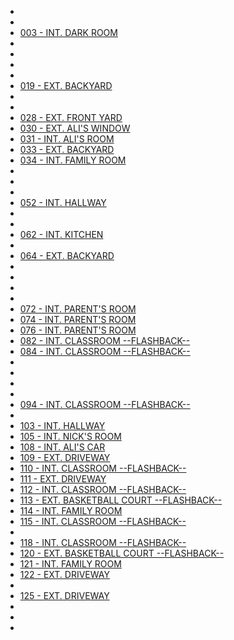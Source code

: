 * [](001-INT.Hospital.md)
* [](002-INT.TomsRoom-FLASHBACK.md)
* [003 - INT. DARK ROOM](003-INT.DarkRoom.md)
* [](014-EXT.Road.md)
* [](015-INT.BobsCar.md)
* [](016-EXT.Road.md)
* [](017-INT.TomsRoom-FLASHBACK.md)
* [019 - EXT. BACKYARD](019-EXT.Backyard.md)
* [](023-EXT.FrontYard.md)
* [](024-EXT.Driveway.md)
* [028 - EXT. FRONT YARD](028-EXT.FrontYard.md)
* [030 - EXT. ALI'S WINDOW](030-EXT.AlisWindow.md)
* [031 - INT. ALI'S ROOM](031-INT.AlisRoom.md)
* [033 - EXT. BACKYARD](033-EXT.Backyard.md)
* [034 - INT. FAMILY ROOM](034-INT.FamilyRoom.md)
* [](044-EXT.Backyard.md)
* [](045-INT.TomsKitchen-FLASHBACK.md)
* [](051-INT.FamilyRoom.md)
* [052 - INT. HALLWAY](052-INT.Hallway.md)
* [](053-INT.FamilyRoom.md)
* [](060-INT.FamilyRoom.md)
* [062 - INT. KITCHEN](062-INT.Kitchen.md)
* [](063-INT.TomsRoom-FLASHBACK.md)
* [064 - EXT. BACKYARD](064-EXT.Backyard.md)
* [](065-EXT.Backyard.md)
* [](066-INT.TomsRoom-FLASHBACK.md)
* [](068-EXT.Backyard.md)
* [](070-EXT.Backyard.md)
* [072 - INT. PARENT'S ROOM](072-INT.ParentsRoom.md)
* [074 - INT. PARENT'S ROOM](074-INT.ParentsRoom--COMBINEDW072--.md)
* [076 - INT. PARENT'S ROOM](076-INT.ParentsRoom--COMBINEDW072--.md)
* [082 - INT. CLASSROOM --FLASHBACK--](082-INT.Classroom-FLASHBACK--CUT--.md)
* [084 - INT. CLASSROOM --FLASHBACK--](084-INT.Classroom-FLASHBACK--CUT--.md)
* [](087-INT.TomsRoom-FLASHBACK.md)
* [](089-INT.TomsRoom-FLASHBACK.md)
* [](090-EXT.Road-FLASHBACK.md)
* [](092-EXT.Woods-FLASHBACK.md)
* [094 - INT. CLASSROOM --FLASHBACK--](094-INT.Classroom-FLASHBACK.md)
* [](095-EXT.BasketballCourt-FLASHBACK.md)
* [103 - INT. HALLWAY](103-INT.Hallway.md)
* [105 - INT. NICK'S ROOM](105-INT.NicksRoom-Hallway.md)
* [108 - INT. ALI'S CAR](108-INT.AlisCar.md)
* [109 - EXT. DRIVEWAY](109-EXT.Driveway.md)
* [110 - INT. CLASSROOM --FLASHBACK--](110-INT.Classroom-FLASHBACK.md)
* [111 - EXT. DRIVEWAY](111-EXT.Driveway--CONTD--.md)
* [112 - INT. CLASSROOM --FLASHBACK--](112-INT.Classroom-FLASHBACK.md)
* [113 - EXT. BASKETBALL COURT --FLASHBACK--](113-EXT.BasketballCourt-FLASHBACK.md)
* [114 - INT. FAMILY ROOM](114-INT.FamilyRoom.md)
* [115 - INT. CLASSROOM --FLASHBACK--](115-INT.Classroom-FLASHBACK.md)
* [](117-INT.TomsRoom-FLASHBACK.md)
* [118 - INT. CLASSROOM --FLASHBACK--](118-INT.Classroom-FLASHBACK.md)
* [120 - EXT. BASKETBALL COURT --FLASHBACK--](120-EXT.BasketballCourt-FLASHBACK.md)
* [121 - INT. FAMILY ROOM](121-INT.FamilyRoom.md)
* [122 - EXT. DRIVEWAY](122-EXT.Driveway.md)
* [](123-INT.PoliceCar.md)
* [125 - EXT. DRIVEWAY](125-EXT.Driveway.md)
* [](126-INT.PoliceCar.md)
* [](127-INT.AbandonedGreenhouse-FLASHBACK.md)
* [](130-INT.PoliceCar.md)
